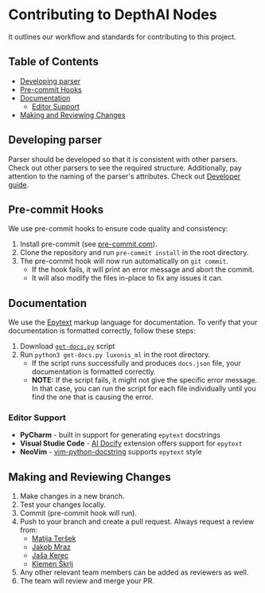 # Contributing to DepthAI Nodes

It outlines our workflow and standards for contributing to this project.

## Table of Contents

- [Developing parser](#developing-parser)
- [Pre-commit Hooks](#pre-commit-hooks)
- [Documentation](#documentation)
  - [Editor Support](#editor-support)
- [Making and Reviewing Changes](#making-and-reviewing-changes)

## Developing parser

Parser should be developed so that it is consistent with other parsers. Check out other parsers to see the required structure. Additionally, pay attention to the naming of the parser's attributes. Check out [Developer guide](docs/developer_guide.md).

## Pre-commit Hooks

We use pre-commit hooks to ensure code quality and consistency:

1. Install pre-commit (see [pre-commit.com](https://pre-commit.com/#install)).
1. Clone the repository and run `pre-commit install` in the root directory.
1. The pre-commit hook will now run automatically on `git commit`.
   - If the hook fails, it will print an error message and abort the commit.
   - It will also modify the files in-place to fix any issues it can.

## Documentation

We use the [Epytext](https://epydoc.sourceforge.net/epytext.html) markup language for documentation.
To verify that your documentation is formatted correctly, follow these steps:

1. Download [`get-docs.py`](https://github.com/luxonis/python-api-analyzer-to-json/blob/main/gen-docs.py) script
1. Run `python3 get-docs.py luxonis_ml` in the root directory.
   - If the script runs successfully and produces `docs.json` file, your documentation is formatted correctly.
   - **NOTE:** If the script fails, it might not give the specific error message. In that case, you can run
     the script for each file individually until you find the one that is causing the error.

### Editor Support

- **PyCharm** - built in support for generating `epytext` docstrings
- **Visual Studie Code** - [AI Docify](https://marketplace.visualstudio.com/items?itemName=AIC.docify) extension offers support for `epytext`
- **NeoVim** - [vim-python-docstring](https://github.com/pixelneo/vim-python-docstring) supports `epytext` style

## Making and Reviewing Changes

1. Make changes in a new branch.
1. Test your changes locally.
1. Commit (pre-commit hook will run).
1. Push to your branch and create a pull request. Always request a review from:
   - [Matija Teršek](https://github.com/tersekmatija)
   - [Jakob Mraz](https://github.com/jkbmrz)
   - [Jaša Kerec](https://github.com/kkeroo)
   - [Klemen Škrlj](https://github.com/klemen1999)
1. Any other relevant team members can be added as reviewers as well.
1. The team will review and merge your PR.
